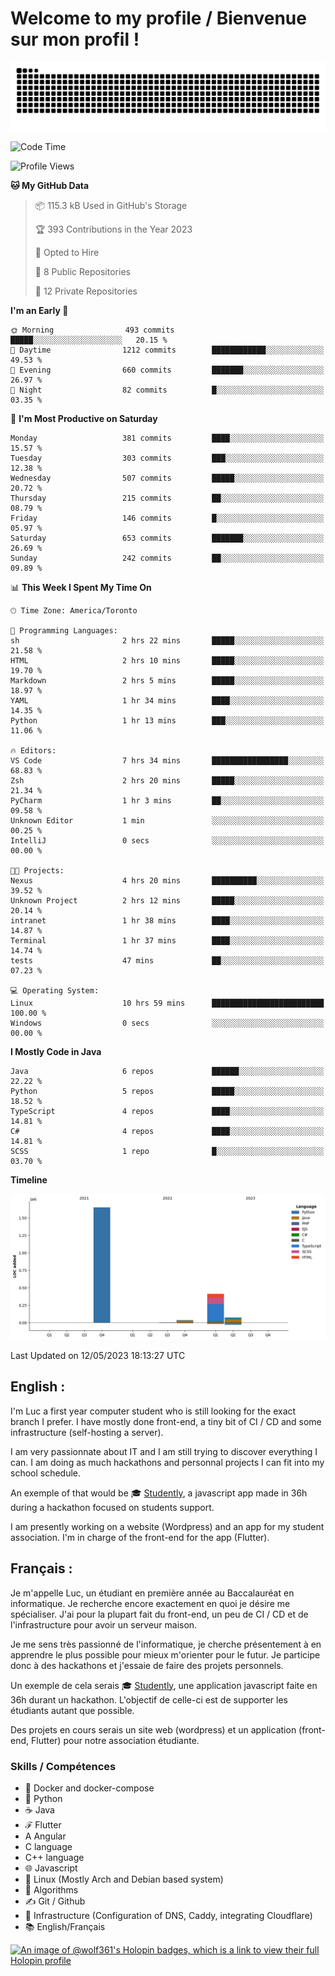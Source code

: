 # Welcome to my profile / Bienvenue sur mon profil !

![snake gif](https://github.com/wolf-361/wolf-361/blob/output/github-contribution-grid-snake.svg)

<!--START_SECTION:waka-->
![Code Time](http://img.shields.io/badge/Code%20Time-81%20hrs%208%20mins-blue)

![Profile Views](http://img.shields.io/badge/Profile%20Views-0-blue)

**🐱 My GitHub Data** 

> 📦 115.3 kB Used in GitHub's Storage 
 > 
> 🏆 393 Contributions in the Year 2023
 > 
> 💼 Opted to Hire
 > 
> 📜 8 Public Repositories 
 > 
> 🔑 12 Private Repositories 
 > 
**I'm an Early 🐤** 

```text
🌞 Morning                493 commits         █████░░░░░░░░░░░░░░░░░░░░   20.15 % 
🌆 Daytime                1212 commits        ████████████░░░░░░░░░░░░░   49.53 % 
🌃 Evening                660 commits         ███████░░░░░░░░░░░░░░░░░░   26.97 % 
🌙 Night                  82 commits          █░░░░░░░░░░░░░░░░░░░░░░░░   03.35 % 
```
📅 **I'm Most Productive on Saturday** 

```text
Monday                   381 commits         ████░░░░░░░░░░░░░░░░░░░░░   15.57 % 
Tuesday                  303 commits         ███░░░░░░░░░░░░░░░░░░░░░░   12.38 % 
Wednesday                507 commits         █████░░░░░░░░░░░░░░░░░░░░   20.72 % 
Thursday                 215 commits         ██░░░░░░░░░░░░░░░░░░░░░░░   08.79 % 
Friday                   146 commits         █░░░░░░░░░░░░░░░░░░░░░░░░   05.97 % 
Saturday                 653 commits         ███████░░░░░░░░░░░░░░░░░░   26.69 % 
Sunday                   242 commits         ██░░░░░░░░░░░░░░░░░░░░░░░   09.89 % 
```


📊 **This Week I Spent My Time On** 

```text
🕑︎ Time Zone: America/Toronto

💬 Programming Languages: 
sh                       2 hrs 22 mins       █████░░░░░░░░░░░░░░░░░░░░   21.58 % 
HTML                     2 hrs 10 mins       █████░░░░░░░░░░░░░░░░░░░░   19.70 % 
Markdown                 2 hrs 5 mins        █████░░░░░░░░░░░░░░░░░░░░   18.97 % 
YAML                     1 hr 34 mins        ████░░░░░░░░░░░░░░░░░░░░░   14.35 % 
Python                   1 hr 13 mins        ███░░░░░░░░░░░░░░░░░░░░░░   11.06 % 

🔥 Editors: 
VS Code                  7 hrs 34 mins       █████████████████░░░░░░░░   68.83 % 
Zsh                      2 hrs 20 mins       █████░░░░░░░░░░░░░░░░░░░░   21.34 % 
PyCharm                  1 hr 3 mins         ██░░░░░░░░░░░░░░░░░░░░░░░   09.58 % 
Unknown Editor           1 min               ░░░░░░░░░░░░░░░░░░░░░░░░░   00.25 % 
IntelliJ                 0 secs              ░░░░░░░░░░░░░░░░░░░░░░░░░   00.00 % 

🐱‍💻 Projects: 
Nexus                    4 hrs 20 mins       ██████████░░░░░░░░░░░░░░░   39.52 % 
Unknown Project          2 hrs 12 mins       █████░░░░░░░░░░░░░░░░░░░░   20.14 % 
intranet                 1 hr 38 mins        ████░░░░░░░░░░░░░░░░░░░░░   14.87 % 
Terminal                 1 hr 37 mins        ████░░░░░░░░░░░░░░░░░░░░░   14.74 % 
tests                    47 mins             ██░░░░░░░░░░░░░░░░░░░░░░░   07.23 % 

💻 Operating System: 
Linux                    10 hrs 59 mins      █████████████████████████   100.00 % 
Windows                  0 secs              ░░░░░░░░░░░░░░░░░░░░░░░░░   00.00 % 
```

**I Mostly Code in Java** 

```text
Java                     6 repos             ██████░░░░░░░░░░░░░░░░░░░   22.22 % 
Python                   5 repos             █████░░░░░░░░░░░░░░░░░░░░   18.52 % 
TypeScript               4 repos             ████░░░░░░░░░░░░░░░░░░░░░   14.81 % 
C#                       4 repos             ████░░░░░░░░░░░░░░░░░░░░░   14.81 % 
SCSS                     1 repo              █░░░░░░░░░░░░░░░░░░░░░░░░   03.70 % 
```



**Timeline**

![Lines of Code chart](https://raw.githubusercontent.com/wolf-361/wolf-361/main/assets/bar_graph.png)


 Last Updated on 12/05/2023 18:13:27 UTC
<!--END_SECTION:waka-->

## English : 

I'm Luc a first year computer student who is still looking for the exact branch I prefer. I have mostly done front-end, a tiny bit of CI / CD and some infrastructure (self-hosting a server).

I am very passionnate about IT and I am still trying to discover everything I can. I am doing as much hackathons and personnal projects I can fit into my school schedule.

An exemple of that would be 🎓 [Studently](https://github.com/wolf-361/Studently-CodeJam12), a javascript app made in 36h during a hackathon focused on students support.

I am presently working on a website (Wordpress) and an app for my student association. I'm in charge of the front-end for the app (Flutter).

## Français :

Je m'appelle Luc, un étudiant en première année au Baccalauréat en informatique. Je recherche encore exactement en quoi je désire me spécialiser. J'ai pour la plupart fait du front-end, un peu de CI / CD et de l'infrastructure pour avoir un serveur maison.

Je me sens très passionné de l'informatique, je cherche présentement à en apprendre le plus possible pour mieux m'orienter pour le futur. Je participe donc à des hackathons et j'essaie de faire des projets personnels.

Un exemple de cela serais 🎓 [Studently](https://github.com/wolf-361/Studently-CodeJam12), une application javascript faite en 36h durant un hackathon. L'objectif de celle-ci est de supporter les étudiants autant que possible.

Des projets en cours serais un site web (wordpress) et un application (front-end, Flutter) pour notre association étudiante.

###  Skills / Compétences

* 🐋 Docker and docker-compose
* 🐍 Python
* ☕ Java
* ℱ Flutter
* A Angular
* C language
* C++ language
* 🌐 Javascript
* 🐧 Linux (Mostly Arch and Debian based system)
* 🧩 Algorithms
* ✍️ Git / Github
* 📜 Infrastructure (Configuration of DNS, Caddy, integrating Cloudflare)
* 📚 English/Français

[![An image of @wolf361's Holopin badges, which is a link to view their full Holopin profile](https://holopin.me/wolf361)](https://holopin.io/@wolf361)


